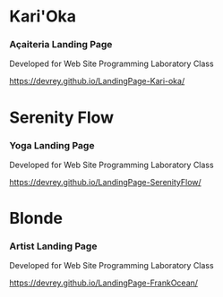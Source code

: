 <h1>Kari'Oka</h1>
<h3>Açaiteria Landing Page</h3>
<p>Developed for Web Site Programming Laboratory Class</p>

https://devrey.github.io/LandingPage-Kari-oka/

<h1>Serenity Flow</h1>
<h3>Yoga Landing Page</h3>
<p>Developed for Web Site Programming Laboratory Class</p>

https://devrey.github.io/LandingPage-SerenityFlow/

<h1>Blonde</h1>
<h3>Artist Landing Page</h3>
<p>Developed for Web Site Programming Laboratory Class</p>

https://devrey.github.io/LandingPage-FrankOcean/
